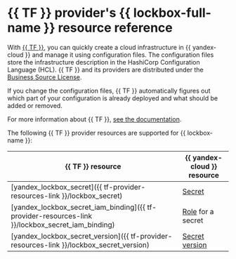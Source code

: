 # {{ TF }} provider's {{ lockbox-full-name }} resource reference

With [{{ TF }}](https://www.terraform.io/), you can quickly create a cloud infrastructure in {{ yandex-cloud }} and manage it using configuration files. The configuration files store the infrastructure description in the HashiCorp Configuration Language (HCL). {{ TF }} and its providers are distributed under the [Business Source License](https://github.com/hashicorp/terraform/blob/main/LICENSE).

If you change the configuration files, {{ TF }} automatically figures out which part of your configuration is already deployed and what should be added or removed.

For more information about {{ TF }}, [see the documentation](../tutorials/infrastructure-management/terraform-quickstart.md#install-terraform).

The following {{ TF }} provider resources are supported for {{ lockbox-name }}:

| **{{ TF }} resource** | **{{ yandex-cloud }} resource** |
| --- | --- |
| [yandex_lockbox_secret]({{ tf-provider-resources-link }}/lockbox_secret) | [Secret](./concepts/secret.md#secret) |
| [yandex_lockbox_secret_iam_binding]({{ tf-provider-resources-link }}/lockbox_secret_iam_binding) | [Role](./security/index.md#roles-list) for a secret |
| [yandex_lockbox_secret_version]({{ tf-provider-resources-link }}/lockbox_secret_version) | [Secret version](./concepts/secret.md#version) |

